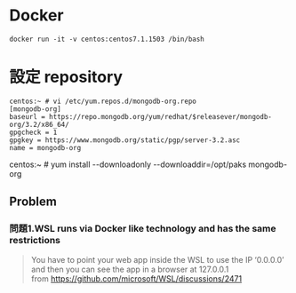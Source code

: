 # Docker  

    docker run -it -v centos:centos7.1.1503 /bin/bash
  
# 設定 repository  
  
    centos:~ # vi /etc/yum.repos.d/mongodb-org.repo
    [mongodb-org]
    baseurl = https://repo.mongodb.org/yum/redhat/$releasever/mongodb-org/3.2/x86_64/
    gpgcheck = 1
    gpgkey = https://www.mongodb.org/static/pgp/server-3.2.asc
    name = mongodb-org
  
centos:~ # yum install --downloadonly --downloaddir=/opt/paks mongodb-org

## Problem

### 問題1.WSL runs via Docker like technology and has the same restrictions
> You have to point your web app inside the WSL to use the IP ‘0.0.0.0’ and then you can see the app in a browser at 127.0.0.1  
> from https://github.com/microsoft/WSL/discussions/2471  
